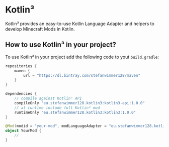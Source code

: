 # Kotlin³

Kotlin³ provides an easy-to-use Kotlin Language Adapter and helpers to develop Minecraft Mods in Kotlin.

## How to use Kotlin³ in your project?

To use Kotlin³ in your project add the following code to yout `build.gradle`:

``` groovy
repositories {
    maven {
        url = "https://dl.bintray.com/stefanwimmer128/maven"
    }
}

dependencies {
    // compile against Kotlin³ API
    compileOnly "eu.stefanwimmer128.kotlin3:kotlin3-api:1.0.0"
    // at runtime include full Kotlin³ mod
    runtimeOnly "eu.stefanwimmer128.kotlin3:kotlin3:1.0.0"
} 
```

``` kotlin
@Mod(modid = "your-mod", modLanguageAdapter = "eu.stefanwimmer128.kotlin3.KotlinLanguageAdapter")
object YourMod {
    // 
}
```
